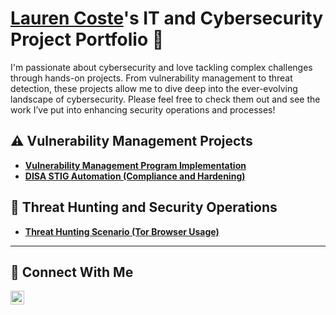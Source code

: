 # <a href="https://www.linkedin.com/in/lauren-coste/">Lauren Coste</a>'s IT and Cybersecurity Project Portfolio 🔐

I'm passionate about cybersecurity and love tackling complex challenges through hands-on projects. From vulnerability management to threat detection, these projects allow me to dive deep into the ever-evolving landscape of cybersecurity. Please feel free to check them out and see the work I’ve put into enhancing security operations and processes!


## ⚠️ Vulnerability Management Projects

- **[Vulnerability Management Program Implementation](https://github.com/lgc3/Vulnerability-Management-Program)**
- **[DISA STIG Automation (Compliance and Hardening)](https://github.com/lgc3/lgc3/tree/main/STIGS)**

<!--
- **[Programmatic Vulnerability Remediations (PowerShell and BASH)](https://github.com/joshcybertest/programmatic-vulnerability-remediations)**
-->

## 🚨 Threat Hunting and Security Operations

- **[Threat Hunting Scenario (Tor Browser Usage)](https://github.com/lgc3/threat-hunting-scenario-tor)**
<hr/>

## 🤳 Connect With Me


[<img align="left" alt="Lauren's Linkedin | LinkedIn" width="22px" src="https://cdn.jsdelivr.net/npm/simple-icons@v3/icons/linkedin.svg" />][linkedin]

[linkedin]: https://linkedin.com/in/lauren-coste
